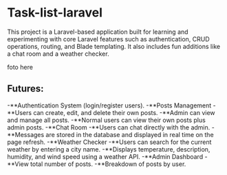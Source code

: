 # Task-list-laravel

This project is a Laravel-based application built for learning and experimenting with core Laravel features such as authentication, 
CRUD operations, routing, and Blade templating. It also includes fun additions like a chat room and a weather checker.

foto here

## Futures:


-**Authentication System (login/register users).
-**Posts Management
  -**Users can create, edit, and delete their own posts.
  -**Admin can view and manage all posts.
  -**Normal users can view their own posts plus admin posts.
-**Chat Room
  -**Users can chat directly with the admin.
  -**Messages are stored in the database and displayed in real time on the page refresh.
-**Weather Checker
  -**Users can search for the current weather by entering a city name.
  -**Displays temperature, description, humidity, and wind speed using a weather API.
-**Admin Dashboard
  -**View total number of posts.
  -**Breakdown of posts by user.

